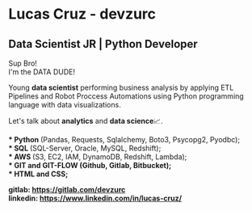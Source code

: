 # Lucas Cruz - devzurc
## Data Scientist JR | Python Developer

<p>
  Sup Bro!<br>
  I'm the DATA DUDE!
</p>

<p>
  Young <b>data scientist</b> performing business analysis by applying ETL Pipelines and Robot Proccess Automations using Python programming language with data visualizations.
</p>

<p>
  Let's talk about <b>analytics</b> and <b>data science</b>📈.
</p>

<p>
  <b>* Python </b>(Pandas, Requests, Sqlalchemy, Boto3, Psycopg2, Pyodbc);<br>
  <b>* SQL </b>(SQL-Server, Oracle, MySQL, Redshift);<br>
  <b>* AWS </b>(S3, EC2, IAM, DynamoDB, Redshift, Lambda);<br>
  <b>* GIT and GIT-FLOW (Github, Gitlab, Bitbucket);<br>
  <b>* HTML and CSS;</b><br> 
</p>
  
<b>gitlab: https://gitlab.com/devzurc</b><br>
<b>linkedin: https://www.linkedin.com/in/lucas-cruz/</b>

